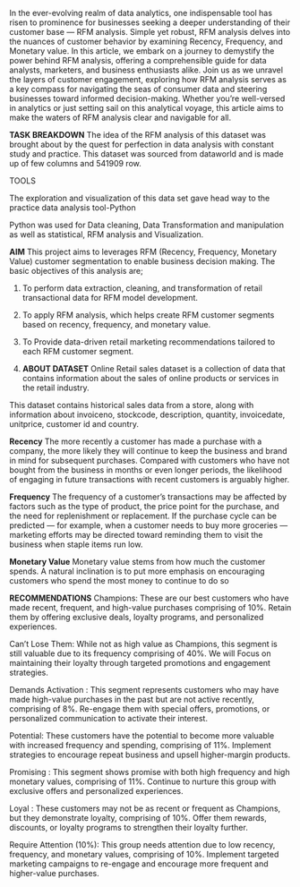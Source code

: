 In the ever-evolving realm of data analytics, one indispensable tool has risen to prominence for businesses seeking a deeper understanding of their customer base — RFM analysis. Simple yet robust, RFM analysis delves into the nuances of customer behavior by examining Recency, Frequency, and Monetary value. In this article, we embark on a journey to demystify the power behind RFM analysis, offering a comprehensible guide for data analysts, marketers, and business enthusiasts alike. Join us as we unravel the layers of customer engagement, exploring how RFM analysis serves as a key compass for navigating the seas of consumer data and steering businesses toward informed decision-making. Whether you’re well-versed in analytics or just setting sail on this analytical voyage, this article aims to make the waters of RFM analysis clear and navigable for all.

**TASK BREAKDOWN**
The idea of the RFM analysis of this dataset was brought about by the quest for perfection in data analysis with constant study and practice. This dataset was sourced from dataworld and is made up of few columns and 541909 row.

TOOLS

The exploration and visualization of this data set gave head way to the practice data analysis tool-Python

Python was used for Data cleaning, Data Transformation and manipulation as well as statistical, RFM analysis and Visualization.

**AIM**
This project aims to leverages RFM (Recency, Frequency, Monetary Value) customer segmentation to enable business decision making. The basic objectives of this analysis are;

1. To perform data extraction, cleaning, and transformation of retail transactional data for RFM model development.

3. To apply RFM analysis, which helps create RFM customer segments based on recency, frequency, and monetary value.

4. To Provide data-driven retail marketing recommendations tailored to each RFM customer segment.

5. **ABOUT DATASET**
Online Retail sales dataset is a collection of data that contains information about the sales of online products or services in the retail industry.

This dataset contains historical sales data from a store, along with information about invoiceno, stockcode, description, quantity, invoicedate, unitprice, customer id and country.

**Recency**
The more recently a customer has made a purchase with a company, the more likely they will continue to keep the business and brand in mind for subsequent purchases. Compared with customers who have not bought from the business in months or even longer periods, the likelihood of engaging in future transactions with recent customers is arguably higher.

**Frequency**
The frequency of a customer’s transactions may be affected by factors such as the type of product, the price point for the purchase, and the need for replenishment or replacement. If the purchase cycle can be predicted — for example, when a customer needs to buy more groceries — marketing efforts may be directed toward reminding them to visit the business when staple items run low.

**Monetary Value**
Monetary value stems from how much the customer spends. A natural inclination is to put more emphasis on encouraging customers who spend the most money to continue to do so

**RECOMMENDATIONS**
Champions: These are our best customers who have made recent, frequent, and high-value purchases comprising of 10%. Retain them by offering exclusive deals, loyalty programs, and personalized experiences.

Can’t Lose Them: While not as high value as Champions, this segment is still valuable due to its frequency comprising of 40%. We will Focus on maintaining their loyalty through targeted promotions and engagement strategies.

Demands Activation : This segment represents customers who may have made high-value purchases in the past but are not active recently, comprising of 8%. Re-engage them with special offers, promotions, or personalized communication to activate their interest.

Potential: These customers have the potential to become more valuable with increased frequency and spending, comprising of 11%. Implement strategies to encourage repeat business and upsell higher-margin products.

Promising : This segment shows promise with both high frequency and high monetary values, comprising of 11%. Continue to nurture this group with exclusive offers and personalized experiences.

Loyal : These customers may not be as recent or frequent as Champions, but they demonstrate loyalty, comprising of 10%. Offer them rewards, discounts, or loyalty programs to strengthen their loyalty further.

Require Attention (10%): This group needs attention due to low recency, frequency, and monetary values, comprising of 10%. Implement targeted marketing campaigns to re-engage and encourage more frequent and higher-value purchases.





